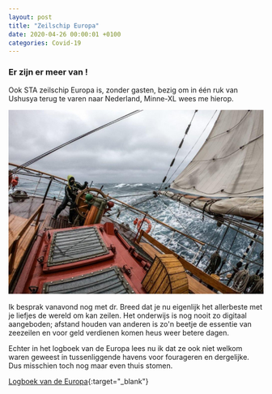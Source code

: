 ```yaml
---
layout: post
title: "Zeilschip Europa"
date: 2020-04-26 00:00:01 +0100
categories: Covid-19
---
```


### Er zijn er meer van !

Ook STA zeilschip Europa is, zonder gasten, bezig om in één ruk van Ushusya terug te varen naar Nederland, Minne-XL wees me hierop.

![Zeilschip Europa](../assets/europa.jpg)

Ik besprak vanavond nog met dr. Breed dat je nu eigenlijk het allerbeste met je liefjes de wereld om kan zeilen. Het onderwijs is nog nooit zo digitaal aangeboden; afstand houden van anderen is zo'n beetje de essentie van zeezeilen en voor geld verdienen komen heus weer betere dagen.

Echter in het logboek van de Europa lees nu ik dat ze ook niet welkom waren geweest in tussenliggende havens voor fourageren en dergelijke. Dus misschien toch nog maar even thuis stomen.

[Logboek van de Europa](https://www.barkeuropa.nl/logboek/){:target="_blank"}
